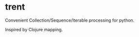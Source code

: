 # trent
Convenient Collection/Sequence/Iterable processing for python.

Inspired by Clojure mapping.